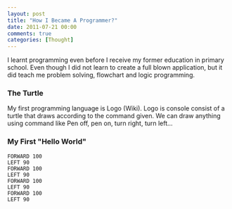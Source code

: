 ```yaml
---
layout: post
title: "How I Became A Programmer?"
date: 2011-07-21 00:00
comments: true
categories: [Thought]
---
```

I learnt programming even before I receive my former education in primary school. Even though I did not learn to create a full blown application, but it did teach me problem solving, flowchart and logic programming.

### The Turtle
My first programming language is Logo (Wiki). Logo is console consist of a turtle that draws according to the command given. We can draw anything using command like Pen off, pen on, turn right, turn left... 

### My First "Hello World"
``` common-lisp It drew a square box.
FORWARD 100
LEFT 90
FORWARD 100
LEFT 90
FORWARD 100
LEFT 90
FORWARD 100
LEFT 90
```